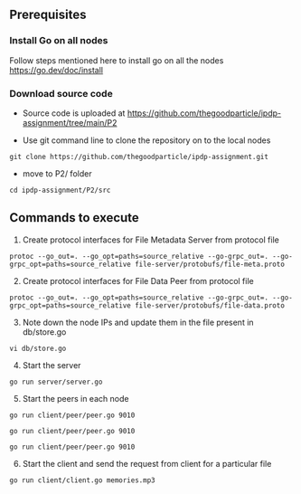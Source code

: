 ## Prerequisites

### Install Go on all nodes

Follow steps mentioned here to install go on all the nodes
https://go.dev/doc/install

### Download source code

- Source code is uploaded at https://github.com/thegoodparticle/ipdp-assignment/tree/main/P2

- Use git command line to clone the repository on to the local nodes

```
git clone https://github.com/thegoodparticle/ipdp-assignment.git
```

- move to P2/ folder

```
cd ipdp-assignment/P2/src
```

## Commands to execute

1. Create protocol interfaces for File Metadata Server from protocol file

``` 
protoc --go_out=. --go_opt=paths=source_relative --go-grpc_out=. --go-grpc_opt=paths=source_relative file-server/protobufs/file-meta.proto
```

2. Create protocol interfaces for File Data Peer from protocol file

``` 
protoc --go_out=. --go_opt=paths=source_relative --go-grpc_out=. --go-grpc_opt=paths=source_relative file-server/protobufs/file-data.proto
```

3. Note down the node IPs and update them in the file present in db/store.go

```
vi db/store.go
```

4. Start the server

```
go run server/server.go
```

5. Start the peers in each node

```
go run client/peer/peer.go 9010

go run client/peer/peer.go 9010

go run client/peer/peer.go 9010
```

6. Start the client and send the request from client for a particular file

```
go run client/client.go memories.mp3
```